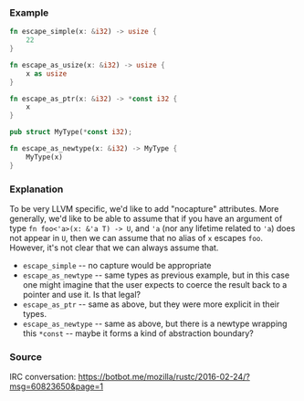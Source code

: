 ### Example

```rust
fn escape_simple(x: &i32) -> usize {
    22
}

fn escape_as_usize(x: &i32) -> usize {
    x as usize
}

fn escape_as_ptr(x: &i32) -> *const i32 {
    x
}

pub struct MyType(*const i32);

fn escape_as_newtype(x: &i32) -> MyType {
    MyType(x)
}
```

### Explanation

To be very LLVM specific, we'd like to add "nocapture" attributes.
More generally, we'd like to be able to assume that if you have an
argument of type `fn foo<'a>(x: &'a T) -> U`, and `'a` (nor any
lifetime related to `'a`) does not appear in `U`, then we can assume
that no alias of `x` escapes `foo`. However, it's not clear that we
can always assume that.

- `escape_simple` -- no capture would be appropriate
- `escape_as_newtype` -- same types as previous example, but in this case
  one might imagine that the user expects to coerce the result back to
  a pointer and use it. Is that legal?
- `escape_as_ptr` -- same as above, but they were more explicit in their types.
- `escape_as_newtype` -- same as above, but there is a newtype wrapping this
  `*const` -- maybe it forms a kind of abstraction boundary?
  
### Source

IRC conversation: https://botbot.me/mozilla/rustc/2016-02-24/?msg=60823650&page=1
